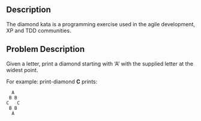 ## Description

The diamond kata is a programming exercise used in the agile development, XP and TDD communities. 

## Problem Description

Given a letter, print a diamond starting with ‘A’ with the supplied letter at the widest point.

For example: print-diamond **C** prints:
```
  A
 B B
C   C
 B B
  A
```
